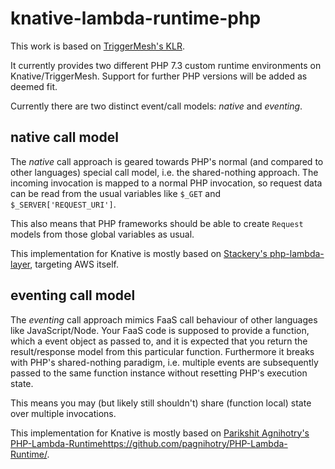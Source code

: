 # knative-lambda-runtime-php

This work is based on [TriggerMesh's KLR](https://github.com/triggermesh/knative-lambda-runtime).

It currently provides two different PHP 7.3 custom runtime environments on Knative/TriggerMesh.
Support for further PHP versions will be added as deemed fit.

Currently there are two distinct event/call models: *native* and *eventing*.

## native call model

The *native* call approach is geared towards PHP's normal (and compared to other languages)
special call model, i.e. the shared-nothing approach. The incoming invocation is mapped to
a normal PHP invocation, so request data can be read from the usual variables like `$_GET`
and `$_SERVER['REQUEST_URI']`.

This also means that PHP frameworks should be able to create `Request` models from those
global variables as usual.

This implementation for Knative is mostly based on
[Stackery's php-lambda-layer](https://github.com/stackery/php-lambda-layer), targeting AWS itself.

## eventing call model

The *eventing* call approach mimics FaaS call behaviour of other languages like
JavaScript/Node. Your FaaS code is supposed to provide a function, which a event object
as passed to, and it is expected that you return the result/response model from this
particular function. Furthermore it breaks with PHP's shared-nothing paradigm, i.e.
multiple events are subsequently passed to the same function instance without resetting
PHP's execution state.

This means you may (but likely still shouldn't) share (function local) state over
multiple invocations.

This implementation for Knative is mostly based on
[Parikshit Agnihotry's PHP-Lambda-Runtime]()https://github.com/pagnihotry/PHP-Lambda-Runtime/.